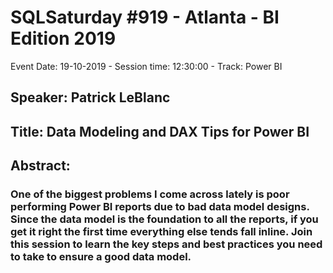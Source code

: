 # SQLSaturday #919 - Atlanta - BI Edition 2019
Event Date: 19-10-2019 - Session time: 12:30:00 - Track: Power BI
## Speaker: Patrick LeBlanc
## Title: Data Modeling and DAX Tips for Power BI
## Abstract:
### One of the biggest problems I come across lately is poor performing Power BI reports due to bad data model designs.  Since the data model is the foundation to all the reports, if you get it right the first time everything else tends fall inline.  Join this session to learn the key steps and best practices you need to take to ensure a good data model.
